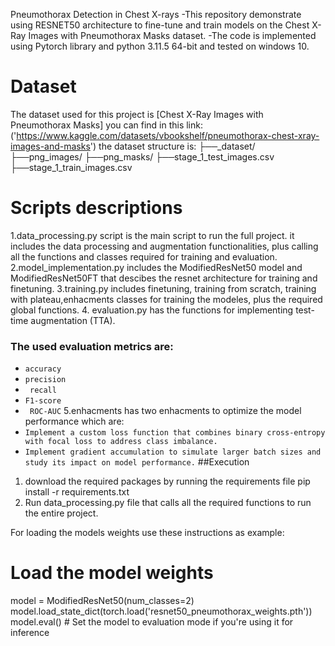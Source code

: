 Pneumothorax Detection in Chest X-rays
-This repository demonstrate using RESNET50 architecture to fine-tune and train models on the Chest X-Ray Images with Pneumothorax Masks dataset.
-The code is implemented using Pytorch library and python 3.11.5 64-bit and tested on windows 10.

# Dataset
The dataset used for this project is [Chest X-Ray Images with Pneumothorax Masks] you can find in this link: ('https://www.kaggle.com/datasets/vbookshelf/pneumothorax-chest-xray-images-and-masks')
the dataset structure is: 
├──_dataset/
    ├──png_images/
    ├──png_masks/
    ├──stage_1_test_images.csv
    ├──stage_1_train_images.csv


# Scripts descriptions
1.data_processing.py script is the main script to run the full project.
it includes the data processing and augmentation functionalities, plus calling all the functions and classes required for training and evaluation.
2.model_implementation.py includes the ModifiedResNet50 model and ModifiedResNet50FT that descibes the resnet architecture for training and finetuning.
3.training.py includes finetuning, training from scratch, training with plateau,enhacments classes for training the modeles, plus the required global  functions.
4. evaluation.py has the functions for implementing test-time augmentation (TTA).
### The used evaluation metrics are:
- `accuracy` 
- `precision` 
- ` recall` 
- `F1-score` 
- ` ROC-AUC` 
5.enhacments has two enhacments to optimize the model performance which are: 
- `Implement a custom loss function that combines binary cross-entropy with
 focal loss to address class imbalance.`
- `Implement gradient accumulation to simulate larger batch sizes and study
 its impact on model performance.`
##Execution
1. download the required packages by running the requirements file
pip install -r requirements.txt
2. Run data_processing.py file that calls all the required functions to run the entire project.


For loading the models weights use these instructions as example:
# Load the model weights
model = ModifiedResNet50(num_classes=2)
model.load_state_dict(torch.load('resnet50_pneumothorax_weights.pth'))
model.eval()  # Set the model to evaluation mode if you're using it for inference
